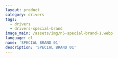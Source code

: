 ```yaml
---
layout: product
category: drivers
tags:
  - drivers
  - drivers-special-brand
image_main: /assets/img/n5-special-brand-1.webp
language: el
name: 'SPECIAL BRAND 01'
description: 'SPECIAL BRAND 01'
---
```

